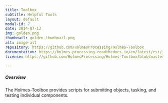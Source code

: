 ```yaml
---
title: Toolbox
subtitle: Helpful Tools
layout: default
modal-id: 7
date: 2014-07-13
img: golden.png
thumbnail: golden-thumbnail.png
alt: image-alt
repository: https://github.com/HolmesProcessing/Holmes-Toolbox
documentation: https://holmes-processing.readthedocs.io/en/latest/rst/installation/index.html
license: https://github.com/HolmesProcessing/Holmes-Toolbox/blob/master/LICENSE
 
---
```


##### Overview
The Holmes-Toolbox provides scripts for submitting objects, tasking, and testing individual components.

